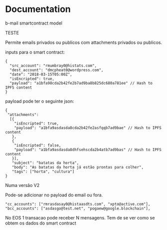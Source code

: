 # Documentation

b-mail smartcontract model

TESTE

Permite emails privados ou publicos com attachments privados ou publicos.

inputs para o smart contract:

```
{
  "src_account": "rmumbray0@histats.com",
  "dest_account": "dmcpheat0@wordpress.com",
  "date": "2018-03-15T05:00Z",
  "isEncripted": true,
  "payload": "a1bfa98cda2b42fe2b7ad9ba8b825dc680a781ee" // Hash to IPFS content
}
```

payload pode ter o seguinte json:
```
{
 "attachments":
  [{
    "isEncripted": true,
    "payload": "a1bfa9asdasda8cda2b42fe2asfqqb7ad9bae" // Hash to IPFS content
   },
   {
    "isEncripted": false,
    "payload": "a1bfa9asdasda8dhfsehscda2b4atb7ad9bas" // Hash to IPFS content
   }],
   "subject": "batatas da horta",
   "body": "As batatas da horta já estão prontas para colher",
   "tags": ["horta", "cultura"]
}
```
Numa versão V2

Pode-se adicionar no payload do email ou fora.
```
"cc_accounts": ["rmrasdasay0@histaasdts.com", "xpto@active.com"],
"bcc_accounts": ["asdasgo@test.net", "pogaew@google.blockchain"],
```

No EOS 1 transacao pode receber N mensagens.
Tem de se ver como se obtem os dados do smart contract
